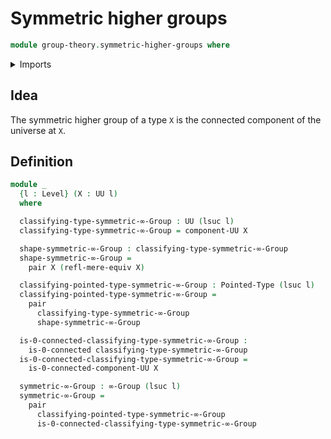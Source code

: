 # Symmetric higher groups

```agda
module group-theory.symmetric-higher-groups where
```

<details><summary>Imports</summary>

```agda
open import foundation.0-connected-types
open import foundation.connected-components-universes
open import foundation.dependent-pair-types
open import foundation.mere-equivalences
open import foundation.universe-levels

open import group-theory.higher-groups

open import structured-types.pointed-types
```

</details>

## Idea

The symmetric higher group of a type `X` is the connected component of the
universe at `X`.

## Definition

```agda
module _
  {l : Level} (X : UU l)
  where

  classifying-type-symmetric-∞-Group : UU (lsuc l)
  classifying-type-symmetric-∞-Group = component-UU X

  shape-symmetric-∞-Group : classifying-type-symmetric-∞-Group
  shape-symmetric-∞-Group =
    pair X (refl-mere-equiv X)

  classifying-pointed-type-symmetric-∞-Group : Pointed-Type (lsuc l)
  classifying-pointed-type-symmetric-∞-Group =
    pair
      classifying-type-symmetric-∞-Group
      shape-symmetric-∞-Group

  is-0-connected-classifying-type-symmetric-∞-Group :
    is-0-connected classifying-type-symmetric-∞-Group
  is-0-connected-classifying-type-symmetric-∞-Group =
    is-0-connected-component-UU X

  symmetric-∞-Group : ∞-Group (lsuc l)
  symmetric-∞-Group =
    pair
      classifying-pointed-type-symmetric-∞-Group
      is-0-connected-classifying-type-symmetric-∞-Group
```
